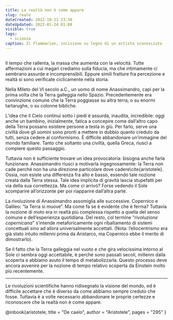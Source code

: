 ```yaml
---
title: La realtà non è come appare
slug: reale
dateCreated: 2022-10-21 23:30
dateUpdated: 2023-01-24 01:08
visible: true
tags:
  - scienza
caption: Il Flammarion, incisione su legno di un artista sconosciuto
---
```


##

<span class="newthought">Il tempo</span> che rallenta, la massa che aumenta con la velocità. Tutte affermazioni a cui magari crediamo sulla fiducia, ma che intimamente ci sembrano assurde e incomprensibili. Eppure simili fratture fra percezione e realtà si sono verificate ciclicamente nella storia.

Nella Mileto del VI secolo a.C., un uomo di nome Anassimandro, capì per la prima volta che la Terra galleggia nello Spazio. Precedentemente era convinzione comune che la Terra poggiasse su altra terra, o su enormi tartarughe, o su colonne bibliche.

L’idea che il Cielo continui sotto i piedi è assurda, inaudita, incredibile: oggi anche un bambino, inizialmente, fatica a concepire come dall’altro capo della Terra possano esistere persone a testa in giù. Per farlo, serve una civiltà dove gli uomini sono pronti a mettere in dubbio quanto creduto da tutti, senza cedere al conformismo. È difficile abbandonare un’immagine del mondo familiare. Tanto che soltanto una civiltà, quella Greca, riuscì a compiere questo passaggio.

Tuttavia non è sufficiente trovare un idea provocatoria: bisogna anche farla funzionare. Anassimandro riusci a motivarla ingegnosamente: la Terra non cade perché non ha una direzione particolare dove cadere\cite{aristotele}. Ossia, non esiste una differenza fra alto e basso, essendo tale nozione creata dalla Terra stessa. Tale idea implicita di gravità lascia stupefatti per via della sua correttezza. Ma come ci arrivò? Forse vedendo il Sole scomparire all’orizzonte per poi riapparire dall’altra parte.

La rivoluzione di Anassimandro assomiglia alle successive. Copernico e Galileo: “la Terra si muove”. Ma come fa se è evidente che è ferma? Tuttavia la nozione di moto era in realtà più complessa rispetto a quella del senso comune e dell’esperienza quotidiana. Del resto, col termine "_rivoluzione copernicana_" s’intende metaforicamente ogni ribaltamento di sistemi concettuali sino ad allora universalmente accettati.
(Nota: l’eliocentrismo era già stato intuito millenni prima da Aristarco, ma Copernico ebbe il merito di dimostrarlo).

Se il fatto che la Terra galleggia nel vuoto e che gira velocissima intorno al Sole ci sembra oggi accettabile, è perché sono passati secoli, millenni dalla scoperta e abbiamo avuto il tempo di metabolizzarla. Questo processo deve ancora avvenire per la nozione di tempo relativo scoperta da Einstein molto più recentemente.

---

Le rivoluzioni scientifiche hanno ridisegnato la visione del mondo, ed è difficile accettare che è diverso da come abbiamo sempre creduto che fosse.
Tuttavia è a volte necessario abbandonare le proprie certezze e riconoscere che la realtà non è come appare.

<bibliography>
@inbook{aristotele,
title = "De caelo",
author = "Aristotele",
pages = "295"
}
<bibliography>

